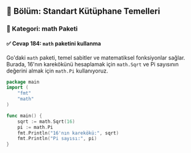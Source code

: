 ## 📘 Bölüm: Standart Kütüphane Temelleri  
### 🔹 Kategori: math Paketi  
#### ✅ Cevap 184: `math` paketini kullanma

Go'daki `math` paketi, temel sabitler ve matematiksel fonksiyonlar sağlar. Burada, 16'nın karekökünü hesaplamak için `math.Sqrt` ve Pi sayısının değerini almak için `math.Pi` kullanıyoruz.

```go
package main
import (
    "fmt"
    "math"
)

func main() {
    sqrt := math.Sqrt(16)
    pi := math.Pi
    fmt.Println("16'nın karekökü:", sqrt)
    fmt.Println("Pi sayısı:", pi)
}
```
